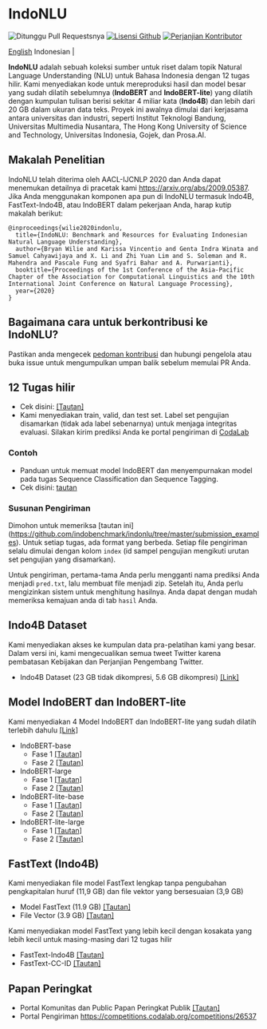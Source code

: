 # IndoNLU 
![Ditunggu Pull Requestsnya](https://img.shields.io/badge/PRs-welcome-brightgreen.svg?style=flat) [![Lisensi Github](https://img.shields.io/badge/license-MIT-blue.svg)](https://github.com/indobenchmark/indonlu/blob/master/LICENSE) [![Perjanjian Kontributor](https://img.shields.io/badge/Contributor%20Covenant-v2.0%20adopted-ff69b4.svg)](code_of_conduct.md)

<p align="left">
  <a href="https://github.com/indobenchmark/indonlu/blob/master/README.md">English</a>
  <span>Indonesian</span> |
</p>

<b>IndoNLU</b> adalah sebuah koleksi sumber untuk riset dalam topik Natural Language Understanding (NLU) untuk Bahasa Indonesia dengan 12 tugas hilir. Kami menyediakan kode untuk mereproduksi hasil dan model besar yang sudah dilatih sebelumnya (<b>IndoBERT</b> and <b>IndoBERT-lite</b>) yang dilatih dengan kumpulan tulisan berisi sekitar 4 miliar kata (<b>Indo4B</b>) dan lebih dari 20 GB dalam ukuran data teks. Proyek ini awalnya dimulai dari kerjasama antara universitas dan industri, seperti Institut Teknologi Bandung, Universitas Multimedia Nusantara, The Hong Kong University of Science and Technology, Universitas Indonesia, Gojek, dan Prosa.AI.

## Makalah Penelitian
IndoNLU telah diterima oleh AACL-IJCNLP 2020 dan Anda dapat menemukan detailnya di pracetak kami https://arxiv.org/abs/2009.05387.
Jika Anda menggunakan komponen apa pun di IndoNLU termasuk Indo4B, FastText-Indo4B, atau IndoBERT dalam pekerjaan Anda, harap kutip makalah berikut:

```
@inproceedings{wilie2020indonlu,
  title={IndoNLU: Benchmark and Resources for Evaluating Indonesian Natural Language Understanding},
  author={Bryan Wilie and Karissa Vincentio and Genta Indra Winata and Samuel Cahyawijaya and X. Li and Zhi Yuan Lim and S. Soleman and R. Mahendra and Pascale Fung and Syafri Bahar and A. Purwarianti},
  booktitle={Proceedings of the 1st Conference of the Asia-Pacific Chapter of the Association for Computational Linguistics and the 10th International Joint Conference on Natural Language Processing},
  year={2020}
}
```

## Bagaimana cara untuk berkontribusi ke IndoNLU?
Pastikan anda mengecek [pedoman kontribusi](https://github.com/indobenchmark/indonlu/blob/master/CONTRIBUTING.md) dan hubungi pengelola atau buka issue untuk mengumpulkan umpan balik sebelum memulai PR Anda.

## 12 Tugas hilir
- Cek disini: [[Tautan]](https://github.com/indobenchmark/indonlu/tree/master/dataset)
- Kami menyediakan train, valid, dan test set. Label set pengujian disamarkan (tidak ada label sebenarnya) untuk menjaga integritas evaluasi. Silakan kirim prediksi Anda ke portal pengiriman di [CodaLab](https://competitions.codalab.org/competitions/26537)

### Contoh
- Panduan untuk memuat model IndoBERT dan menyempurnakan model pada tugas Sequence Classification dan Sequence Tagging.
- Cek disini: [tautan](https://github.com/indobenchmark/indonlu/tree/master/examples)

### Susunan Pengiriman
Dimohon untuk memeriksa [tautan ini] (https://github.com/indobenchmark/indonlu/tree/master/submission_examples). Untuk setiap tugas, ada format yang berbeda. Setiap file pengiriman selalu dimulai dengan kolom `index` (id sampel pengujian mengikuti urutan set pengujian yang disamarkan).

Untuk pengiriman, pertama-tama Anda perlu mengganti nama prediksi Anda menjadi `pred.txt`, lalu membuat file menjadi zip. Setelah itu, Anda perlu mengizinkan sistem untuk menghitung hasilnya. Anda dapat dengan mudah memeriksa kemajuan anda di tab `hasil` Anda.

## Indo4B Dataset
Kami menyediakan akses ke kumpulan data pra-pelatihan kami yang besar. Dalam versi ini, kami mengecualikan semua tweet Twitter karena pembatasan Kebijakan dan Perjanjian Pengembang Twitter.
- Indo4B Dataset (23 GB tidak dikompresi, 5.6 GB dikompresi) [[Link]](https://storage.googleapis.com/babert-pretraining/IndoNLU_finals/dataset/preprocessed/dataset_wot_uncased_blanklines.tar.xz)

## Model IndoBERT dan IndoBERT-lite
Kami menyediakan 4 Model IndoBERT dan IndoBERT-lite yang sudah dilatih terlebih dahulu [[Link]](https://huggingface.co/indobenchmark)
- IndoBERT-base
  - Fase 1  [[Tautan]](https://huggingface.co/indobenchmark/indobert-base-p1)
  - Fase 2  [[Tautan]](https://huggingface.co/indobenchmark/indobert-base-p2)
- IndoBERT-large
  - Fase 1  [[Tautan]](https://huggingface.co/indobenchmark/indobert-large-p1)
  - Fase 2  [[Tautan]](https://huggingface.co/indobenchmark/indobert-large-p2)
- IndoBERT-lite-base
  - Fase 1  [[Tautan]](https://huggingface.co/indobenchmark/indobert-lite-base-p1)
  - Fase 2  [[Tautan]](https://huggingface.co/indobenchmark/indobert-lite-base-p2)
- IndoBERT-lite-large
  - Fase 1  [[Tautan]](https://huggingface.co/indobenchmark/indobert-lite-large-p1)
  - Fase 2  [[Tautan]](https://huggingface.co/indobenchmark/indobert-lite-large-p2)

## FastText (Indo4B)
Kami menyediakan file model FastText lengkap tanpa pengubahan pengkapitalan huruf (11,9 GB) dan file vektor yang bersesuaian (3,9 GB)
- Model FastText (11.9 GB) [[Tautan]](https://storage.googleapis.com/babert-pretraining/IndoNLU_finals/models/fasttext/fasttext.4B.id.300.epoch5.uncased.bin) 
- File Vector (3.9 GB) [[Tautan]](https://storage.googleapis.com/babert-pretraining/IndoNLU_finals/models/fasttext/fasttext.4B.id.300.epoch5.uncased.vec.zip)

Kami menyediakan model FastText yang lebih kecil dengan kosakata yang lebih kecil untuk masing-masing dari 12 tugas hilir
- FastText-Indo4B [[Tautan]](https://storage.googleapis.com/babert-pretraining/IndoNLU_finals/models/fasttext/fasttext-4B-id-uncased.zip)
- FastText-CC-ID [[Tautan]](https://storage.googleapis.com/babert-pretraining/IndoNLU_finals/models/fasttext/fasttext-cc-id.zip)

## Papan Peringkat
- Portal Komunitas dan Public Papan Peringkat Publik [[Tautan]](https://www.indobenchmark.com/leaderboard.html)
- Portal Pengiriman https://competitions.codalab.org/competitions/26537
